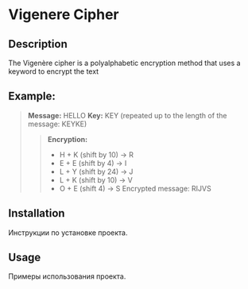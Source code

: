 # Vigenere Cipher

## Description
The Vigenère cipher is a polyalphabetic encryption method that uses a keyword to encrypt the text

## Example:
>**Message:** HELLO
>**Key:** KEY (repeated up to the length of the message: KEYKE)
>>**Encryption:**
>> - H + K (shift by 10) → R
>> - E + E (shift by 4) → I
>> - L + Y (shift by 24) → J
>> - L + K (shift by 10) → V
>> - O + E (shift 4) → S
>>Encrypted message: RIJVS

## Installation
Инструкции по установке проекта.

## Usage
Примеры использования проекта.
